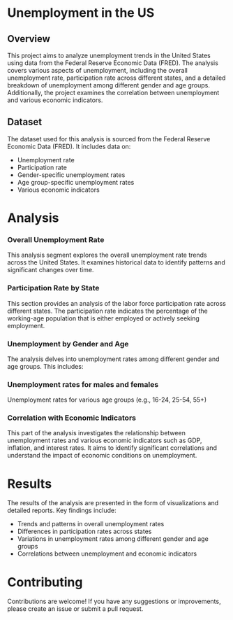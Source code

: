 # Unemployment in the US

## Overview
This project aims to analyze unemployment trends in the United States using data from the Federal Reserve Economic Data (FRED). 
The analysis covers various aspects of unemployment, including the overall unemployment rate, participation rate across different states, and a detailed breakdown of unemployment among different gender and age groups. Additionally, the project examines the correlation between unemployment and various economic indicators.

## Dataset
The dataset used for this analysis is sourced from the Federal Reserve Economic Data (FRED). It includes data on:

- Unemployment rate
- Participation rate
- Gender-specific unemployment rates
- Age group-specific unemployment rates
- Various economic indicators

# Analysis

### Overall Unemployment Rate
This analysis segment explores the overall unemployment rate trends across the United States. It examines historical data to identify patterns and significant changes over time.

### Participation Rate by State
This section provides an analysis of the labor force participation rate across different states. The participation rate indicates the percentage of the working-age population that is either employed or actively seeking employment.

### Unemployment by Gender and Age
The analysis delves into unemployment rates among different gender and age groups. This includes:

### Unemployment rates for males and females
Unemployment rates for various age groups (e.g., 16-24, 25-54, 55+)

### Correlation with Economic Indicators
This part of the analysis investigates the relationship between unemployment rates and various economic indicators such as GDP, inflation, and interest rates. It aims to identify significant correlations and understand the impact of economic conditions on unemployment.

# Results
The results of the analysis are presented in the form of visualizations and detailed reports. Key findings include:

- Trends and patterns in overall unemployment rates
- Differences in participation rates across states
- Variations in unemployment rates among different gender and age groups
- Correlations between unemployment and economic indicators

# Contributing
Contributions are welcome! If you have any suggestions or improvements, please create an issue or submit a pull request.
